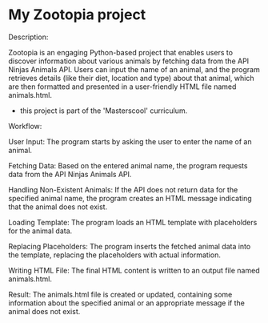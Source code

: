 # My Zootopia project

Description:

Zootopia is an engaging Python-based project that enables users to discover information about various animals by fetching data from the API Ninjas Animals API. Users can input the name of an animal, and the program retrieves details (like their diet, location and type) about that animal, which are then formatted and presented in a user-friendly HTML file named animals.html.

* this project is part of the 'Masterscool' curriculum.

Workflow:

User Input: The program starts by asking the user to enter the name of an animal.

Fetching Data: Based on the entered animal name, the program requests data from the API Ninjas Animals API.

Handling Non-Existent Animals: If the API does not return data for the specified animal name, the program creates an HTML message indicating that the animal does not exist.

Loading Template: The program loads an HTML template with placeholders for the animal data.

Replacing Placeholders: The program inserts the fetched animal data into the template, replacing the placeholders with actual information.

Writing HTML File: The final HTML content is written to an output file named animals.html.

Result: The animals.html file is created or updated, containing some information about the specified animal or an appropriate message if the animal does not exist.

